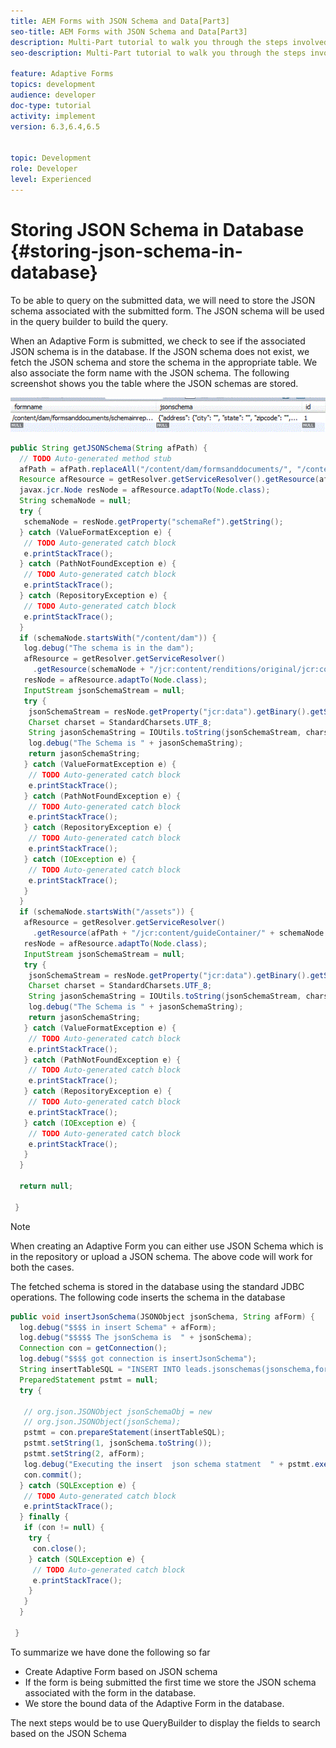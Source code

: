 ```yaml
---
title: AEM Forms with JSON Schema and Data[Part3]
seo-title: AEM Forms with JSON Schema and Data[Part3]
description: Multi-Part tutorial to walk you through the steps involved in creating Adaptive Form with JSON schema and querying the submitted data.
seo-description: Multi-Part tutorial to walk you through the steps involved in creating Adaptive Form with JSON schema and querying the submitted data.

feature: Adaptive Forms
topics: development
audience: developer
doc-type: tutorial
activity: implement
version: 6.3,6.4,6.5


topic: Development
role: Developer
level: Experienced
---
```


# Storing JSON Schema in Database {#storing-json-schema-in-database}


To be able to query on the submitted data, we will need to store the JSON schema associated with the submitted form. The JSON schema will be used in the query builder to build the query.

When an Adaptive Form is submitted, we check to see if the associated JSON schema is in the database. If the JSON schema does not exist, we fetch the JSON schema and store the schema in the appropriate table. We also associate the form name with the JSON schema. The following screenshot shows you the table where the JSON schemas are stored.

![jsonschema](assets/jsonschemas.gif) 

```java
public String getJSONSchema(String afPath) {
  // TODO Auto-generated method stub
  afPath = afPath.replaceAll("/content/dam/formsanddocuments/", "/content/forms/af/");
  Resource afResource = getResolver.getServiceResolver().getResource(afPath + "/jcr:content/guideContainer");
  javax.jcr.Node resNode = afResource.adaptTo(Node.class);
  String schemaNode = null;
  try {
   schemaNode = resNode.getProperty("schemaRef").getString();
  } catch (ValueFormatException e) {
   // TODO Auto-generated catch block
   e.printStackTrace();
  } catch (PathNotFoundException e) {
   // TODO Auto-generated catch block
   e.printStackTrace();
  } catch (RepositoryException e) {
   // TODO Auto-generated catch block
   e.printStackTrace();
  }
  if (schemaNode.startsWith("/content/dam")) {
   log.debug("The schema is in the dam");
   afResource = getResolver.getServiceResolver()
     .getResource(schemaNode + "/jcr:content/renditions/original/jcr:content");
   resNode = afResource.adaptTo(Node.class);
   InputStream jsonSchemaStream = null;
   try {
    jsonSchemaStream = resNode.getProperty("jcr:data").getBinary().getStream();
    Charset charset = StandardCharsets.UTF_8;
    String jasonSchemaString = IOUtils.toString(jsonSchemaStream, charset);
    log.debug("The Schema is " + jasonSchemaString);
    return jasonSchemaString;
   } catch (ValueFormatException e) {
    // TODO Auto-generated catch block
    e.printStackTrace();
   } catch (PathNotFoundException e) {
    // TODO Auto-generated catch block
    e.printStackTrace();
   } catch (RepositoryException e) {
    // TODO Auto-generated catch block
    e.printStackTrace();
   } catch (IOException e) {
    // TODO Auto-generated catch block
    e.printStackTrace();
   }
  }
  if (schemaNode.startsWith("/assets")) {
   afResource = getResolver.getServiceResolver()
     .getResource(afPath + "/jcr:content/guideContainer/" + schemaNode + "/jcr:content");
   resNode = afResource.adaptTo(Node.class);
   InputStream jsonSchemaStream = null;
   try {
    jsonSchemaStream = resNode.getProperty("jcr:data").getBinary().getStream();
    Charset charset = StandardCharsets.UTF_8;
    String jasonSchemaString = IOUtils.toString(jsonSchemaStream, charset);
    log.debug("The Schema is " + jasonSchemaString);
    return jasonSchemaString;
   } catch (ValueFormatException e) {
    // TODO Auto-generated catch block
    e.printStackTrace();
   } catch (PathNotFoundException e) {
    // TODO Auto-generated catch block
    e.printStackTrace();
   } catch (RepositoryException e) {
    // TODO Auto-generated catch block
    e.printStackTrace();
   } catch (IOException e) {
    // TODO Auto-generated catch block
    e.printStackTrace();
   }
  }

  return null;

 }

```

>[!NOTE]
>
>When creating an Adaptive Form you can either use JSON Schema which is in the repository or upload a JSON schema. The above code will work for both the cases.

The fetched schema is stored in the database using the standard JDBC operations. The following code inserts the schema in the database

```java
public void insertJsonSchema(JSONObject jsonSchema, String afForm) {
  log.debug("$$$$ in insert Schema" + afForm);
  log.debug("$$$$$ The jsonSchema is  " + jsonSchema);
  Connection con = getConnection();
  log.debug("$$$$ got connection is insertJsonSchema");
  String insertTableSQL = "INSERT INTO leads.jsonschemas(jsonschema,formname) VALUES(?,?)";
  PreparedStatement pstmt = null;
  try {

   // org.json.JSONObject jsonSchemaObj = new
   // org.json.JSONObject(jsonSchema);
   pstmt = con.prepareStatement(insertTableSQL);
   pstmt.setString(1, jsonSchema.toString());
   pstmt.setString(2, afForm);
   log.debug("Executing the insert  json schema statment  " + pstmt.executeUpdate());
   con.commit();
  } catch (SQLException e) {
   // TODO Auto-generated catch block
   e.printStackTrace();
  } finally {
   if (con != null) {
    try {
     con.close();
    } catch (SQLException e) {
     // TODO Auto-generated catch block
     e.printStackTrace();
    }
   }
  }

 }

```

To summarize we have done the following so far

* Create Adaptive Form based on JSON schema
* If the form is being submitted the first time we store the JSON schema associated with the form in the database. 
* We store the bound data of the Adaptive Form in the database.

The next steps would be to use QueryBuilder to display the fields to search based on the JSON Schema


